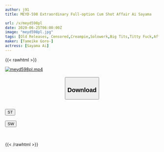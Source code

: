 ```yaml
---
author: j91
title: MEYD-598 Extraordinary Full-option Cum Shot Affair Ai Sayama

url: /v/meyd598pl
date: 2020-06-25T06:00:00Z
image: "meyd598pl.jpg"
tags: [Old Releases, Censored,Creampie,Solowork,Big Tits,Titty Fuck,Affair,Cuckold,Soapland	 ]
maker: [Tameike Goro-]
actress: [Sayama Ai]
---
```



{{< rawhtml >}}

<div class="video" data-videoid="Xjm73Mo80QfZJp">
    <a href="javascript:;">
        <img src="/v/meyd598pl/meyd598pl.jpg" width="WIDTH" height="HEIGHT" alt="meyd598pl.mp4" loading="lazy">
    </a>
</div>

<script type="text/javascript" src="https://j91.asia/asset/on-demand-st.js"></script>

<br>
  <link rel="stylesheet" href="https://j91.asia/asset/bs5.css">
  
  <center>
  <button class="btn btn-primary" type="button" data-bs-toggle="collapse" data-bs-target=".multi-collapse" aria-expanded="false" aria-controls="multiCollapseExample1 multiCollapseExample2"><h2>Download</h2></button></center>
</p>
<div class="row">
  <div class="col">
    <div class="collapse multi-collapse" id="multiCollapseExample1">
      <div class="card card-body">
	      	      <br>
<div class="buttons">  
<a href="https://streamtape.to/v/Xjm73Mo80QfZJp" target="_blank"><button class="btn-hover color-3"><i class="fa fa-download"></i> ST</button></a></div>
    </div>
  </div>
</div>
  <div class="col">
    <div class="collapse multi-collapse" id="multiCollapseExample2">
      <div class="card card-body">
	      <br>
<div class="buttons">
    <a href="https://flaswish.com/c79kfwacskf9" target="_blank"><button class="btn-hover color-8"><i class="fa fa-download"></i> SW</button></a></div>
<br><br>
      </div>
    </div>
  </div>
</div>

{{< /rawhtml >}}